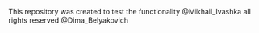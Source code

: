 This repository was created to test the functionality
@Mikhail_Ivashka all rights reserved
@Dima_Belyakovich
